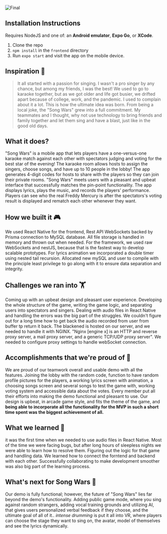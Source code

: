 
![Final](https://github.com/JasonXu314/tigerhacks-2023/assets/86029622/92008be4-3c8b-4606-9b8d-d47d14cd3c58)



## Installation Instructions

Requires NodeJS and one of: an **Android emulator**, **Expo Go**, or **XCode**.

1. Clone the repo
2. `npm install` in the `frontend` directory
3. Run `expo start` and visit the app on the mobile device.

## Inspiration 🎤

> It all started with a passion for singing. I wasn't a pro singer by any chance, but among my friends, I was the best! We used to go to karaoke together, but as we got older and life got busier, we drifted apart because of college, work, and the pandemic. I used to complain about it a lot. This is how the ultimate idea was born. From being a local joke, the "Song Wars" grew into a full commitment. My teammates and I thought, why not use technology to bring friends and family together and let them sing and have a blast, just like in the good old days.

## What it does?

"Song Wars" is a mobile app that lets players have a one-versus-one karaoke match against each other with spectators judging and voting for the best star of the evening! The karaoke room allows hosts to assign the singers, choose songs, and have up to 10 people in the lobby! The app generates 4-digit codes for hosts to share with the players so they can join their private rooms. "Song Wars" meets users with a pleasant and upbeat interface that successfully matches the pin-point functionality. The app displays lyrics, plays the music, and records the players' performance. Players can see who the real Freddy Mercury is after the spectators's voting result is displayed and rematch each other whenever they want.

## How we built it 🎮

We used React Native for the frontend, Rest API WebSockets backed by Prisma connection to MySQL database. All file storage is handled in memory and thrown out when needed. For the framework, we used raw WebSockets and nestJS, because that is the fastest way to develop scalable prototypes. For lyrics animation we incorporated a double timer using nested tail recursion. Allocated new mySQL and user to compile with the principle least privilege to go along with it to ensure data separation and integrity.

## Challenges we ran into 🏋️

Coming up with an upbeat design and pleasant user experience. Developing the whole structure of the game, writing the game logic, and separating users into spectators and singers. Dealing with audio files in React Native and handling the errors was the big part of the struggles. We couldn't figure out for a long time how to get back the audio recorded from user from buffer tp return it back. The blackened is hosted on our server, and we needed to handle it with NGINX. "Nginx [engine x] is an HTTP and reverse proxy server, a mail proxy server, and a generic TCP/UDP proxy server". We needed to configure proxy settings to handle webSocket connection.

## Accomplishments that we're proud of 🏅

We are proud of our teamwork overall and usable demo with all the features. Joining the lobby with the random code, function to have random profile pictures for the players, a working lyrics screen with animation, a choosing songs screen and several songs to test the game with, working voting system and accessible data about the votes. Every member put all their efforts into making the demo functional and pleasant to use. Our design is upbeat, in arcade game style, and fits the theme of the game, and **being able to incorporate all the functionality for the MVP in such a short time spent was the biggest achievement of all.**

## What we learned 📕

it was the first time when we needed to use audio files in React Native. Most of the time we were facing bugs, but after long hours of sleepless nights we were able to learn how to resolve them. Figuring out the logic for that game and handling data. We learned how to connect the forntend and backend with each other. Successfully collaborating to make development smoother was also big part of the learning process.

## What's next for Song Wars 🌠

Our demo is fully functional; however, the future of "Song Wars" lies far beyond the demo's functionality. Adding public game mode, where you sing against random strangers, adding vocal training grounds and utilizing AI, that gives users personalized verbal feedback if they choose, and the ultimate goal of all of it.. _intense drumming_ is put it all into VR, where players can choose the stage they want to sing on, the avatar, model of themselves and see the lyrics dynamically.

